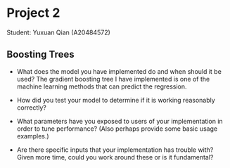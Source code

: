 # Project 2
Student: Yuxuan Qian (A20484572)

## Boosting Trees
* What does the model you have implemented do and when should it be used?
The gradient boosting tree I have implemented is one of the machine learning methods that can predict the regression. 
  
* How did you test your model to determine if it is working reasonably correctly?
  
* What parameters have you exposed to users of your implementation in order to tune performance? (Also perhaps provide some basic usage examples.)
  
* Are there specific inputs that your implementation has trouble with? Given more time, could you work around these or is it fundamental?
  
